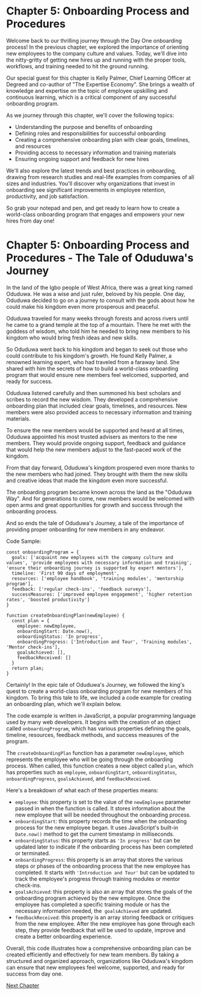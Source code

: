 # Chapter 5: Onboarding Process and Procedures
Welcome back to our thrilling journey through the Day One onboarding process! In the previous chapter, we explored the importance of orienting new employees to the company culture and values. Today, we'll dive into the nitty-gritty of getting new hires up and running with the proper tools, workflows, and training needed to hit the ground running.

Our special guest for this chapter is Kelly Palmer, Chief Learning Officer at Degreed and co-author of "The Expertise Economy". She brings a wealth of knowledge and expertise on the topic of employee upskilling and continuous learning, which is a critical component of any successful onboarding program.

As we journey through this chapter, we'll cover the following topics:
- Understanding the purpose and benefits of onboarding
- Defining roles and responsibilities for successful onboarding
- Creating a comprehensive onboarding plan with clear goals, timelines, and resources
- Providing access to necessary information and training materials
- Ensuring ongoing support and feedback for new hires

We'll also explore the latest trends and best practices in onboarding, drawing from research studies and real-life examples from companies of all sizes and industries. You'll discover why organizations that invest in onboarding see significant improvements in employee retention, productivity, and job satisfaction.

So grab your notepad and pen, and get ready to learn how to create a world-class onboarding program that engages and empowers your new hires from day one!
# Chapter 5: Onboarding Process and Procedures - The Tale of Oduduwa's Journey
In the land of the Igbo people of West Africa, there was a great king named Oduduwa. He was a wise and just ruler, beloved by his people. One day, Oduduwa decided to go on a journey to consult with the gods about how he could make his kingdom even more prosperous and peaceful. 

Oduduwa traveled for many weeks through forests and across rivers until he came to a grand temple at the top of a mountain. There he met with the goddess of wisdom, who told him he needed to bring new members to his kingdom who would bring fresh ideas and new skills. 

So Oduduwa went back to his kingdom and began to seek out those who could contribute to his kingdom's growth. He found Kelly Palmer, a renowned learning expert, who had traveled from a faraway land. She shared with him the secrets of how to build a world-class onboarding program that would ensure new members feel welcomed, supported, and ready for success. 

Oduduwa listened carefully and then summoned his best scholars and scribes to record the new wisdom. They developed a comprehensive onboarding plan that included clear goals, timelines, and resources. New members were also provided access to necessary information and training materials. 

To ensure the new members would be supported and heard at all times, Oduduwa appointed his most trusted advisers as mentors to the new members. They would provide ongoing support, feedback and guidance that would help the new members adjust to the fast-paced work of the kingdom. 

From that day forward, Oduduwa's kingdom prospered even more thanks to the new members who had joined. They brought with them the new skills and creative ideas that made the kingdom even more successful.

The onboarding program became known across the land as the "Oduduwa Way". And for generations to come, new members would be welcomed with open arms and great opportunities for growth and success through the onboarding process.

And so ends the tale of Oduduwa's Journey, a tale of the importance of providing proper onboarding for new members in any endeavor.

Code Sample:
```
const onboardingProgram = {
  goals: ['acquaint new employees with the company culture and values', 'provide employees with necessary information and training', 'ensure their onboarding journey is supported by expert mentors'],
  timeline: 'First 90 days of employment',
  resources: ['employee handbook', 'training modules', 'mentorship program'],
  feedback: ['regular check-ins', 'feedback surveys'],
  successMeasures: ['improved employee engagement', 'higher retention rates', 'boosted productivity']
}

function createOnboardingPlan(newEmployee) {
  const plan = {
    employee: newEmployee,
    onboardingStart: Date.now(),
    onboardingStatus: 'In progress',
    onboardingProgress: ['Introduction and Tour', 'Training modules', 'Mentor check-ins'],
    goalsAchieved: [],
    feedbackReceived: []
  }
  return plan;
}
```
Certainly! In the epic tale of Oduduwa's Journey, we followed the king's quest to create a world-class onboarding program for new members of his kingdom. To bring this tale to life, we included a code example for creating an onboarding plan, which we'll explain below.

The code example is written in JavaScript, a popular programming language used by many web developers. It begins with the creation of an object called `onboardingProgram`, which has various properties defining the goals, timeline, resources, feedback methods, and success measures of the program.

The `createOnboardingPlan` function has a parameter `newEmployee`, which represents the employee who will be going through the onboarding process. When called, this function creates a new object called `plan`, which has properties such as `employee`, `onboardingStart`, `onboardingStatus`, `onboardingProgress`, `goalsAchieved`, and `feedbackReceived`.

Here's a breakdown of what each of these properties means:

- `employee`: this property is set to the value of the `newEmployee` parameter passed in when the function is called. It stores information about the new employee that will be needed throughout the onboarding process.
- `onboardingStart`: this property records the time when the onboarding process for the new employee began. It uses JavaScript's built-in `Date.now()` method to get the current timestamp in milliseconds.
- `onboardingStatus`: this property starts as `'In progress'` but can be updated later to indicate if the onboarding process has been completed or terminated.
- `onboardingProgress`: this property is an array that stores the various steps or phases of the onboarding process that the new employee has completed. It starts with `'Introduction and Tour'` but can be updated to track the employee's progress through training modules or mentor check-ins.
- `goalsAchieved`: this property is also an array that stores the goals of the onboarding program achieved by the new employee. Once the employee has completed a specific training module or has the necessary information needed, the` goalsAchieved` are updated.
- `feedbackReceived`: this property is an array storing feedback or critiques from the new employee. After the new employee has gone through each step, they provide feedback that will be used to update, improve and create a better onboarding experience.

Overall, this code illustrates how a comprehensive onboarding plan can be created efficiently and effectively for new team members. By taking a structured and organized approach, organizations like Oduduwa's kingdom can ensure that new employees feel welcome, supported, and ready for success from day one.


[Next Chapter](06_Chapter06.md)